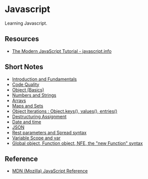 # Javascript
Learning Javascript.

## Resources
- [The Modern JavaScript Tutorial - javascript.info](https://javascript.info/)

## Short Notes
- [Introduction and Fundamentals](/Fundamentals.md)
- [Code Quality](/Code%20Quality.md)
- [Object (Basics)](/Objects%20(Basics).md)
- [Numbers and Strings](/Numbers%20and%20Strings.md)
- [Arrays](/Arrays.md)
- [Maps and Sets](/Maps%20and%20Sets.md)
- [Object Iterations : Object.keys(), values(), entries()](/Object%20Iterations.md)
- [Destructuring Assignment](/Destructuring%20assignment.md)
- [Date and time]()
- [JSON](/JSON.md)
- [Rest parameters and Spread syntax](/Rest%20parameters%20and%20Spread%20syntax.md)
- [Variable Scope and var](/Variable%20Scope.md)
- [Global object, Function object, NFE, the "new Function" syntax](/Function%20Object.md)

## Reference
- [MDN (Mozilla) JavaScript Reference](https://developer.mozilla.org/en-US/docs/Web/JavaScript)
